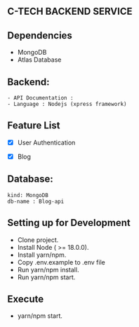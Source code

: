 ## C-TECH BACKEND SERVICE ##


## Dependencies
- MongoDB
- Atlas Database

## Backend:
    - API Documentation : 
    - Language : Nodejs (xpress framework)

## Feature List
- [x] User Authentication 
- [x] Blog 



## Database:
    kind: MongoDB
    db-name : Blog-api

## Setting up for Development

- Clone project.
- Install Node ( >= 18.0.0).
- Install yarn/npm.
- Copy .env.example to .env file
- Run yarn/npm install.
- Run yarn/npm start.

## Execute
- yarn/npm start.


